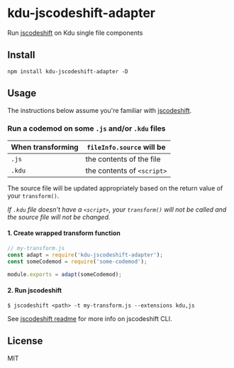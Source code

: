 # kdu-jscodeshift-adapter

Run [jscodeshift](https://github.com/facebook/jscodeshift) on Kdu single file components

## Install

```
npm install kdu-jscodeshift-adapter -D
```

## Usage

The instructions below assume you're familiar with [jscodeshift](https://github.com/facebook/jscodeshift).

### Run a codemod on some `.js` and/or `.kdu` files

|When transforming|`fileInfo.source` will be|
|-----------------|-------------------------|
|`.js`            | the contents of the file|
|`.kdu`           | the contents of `<script>`|

The source file will be updated appropriately based on the return value of your `transform()`.

*If `.kdu` file doesn't have a `<script>`, your `transform()` will not be called and the source file will not be changed.*

#### 1. Create wrapped transform function

```js
// my-transform.js
const adapt = require('kdu-jscodeshift-adapter');
const someCodemod = require('some-codemod');

module.exports = adapt(someCodemod);
```

#### 2. Run jscodeshift

```
$ jscodeshift <path> -t my-transform.js --extensions kdu,js
```

See [jscodeshift readme](https://github.com/facebook/jscodeshift#usage-cli) for more info on jscodeshift CLI.

## License

MIT